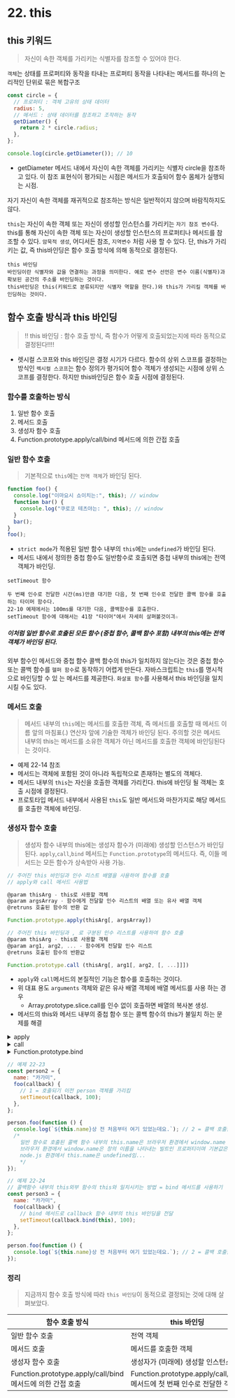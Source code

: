 # 22. this

## this 키워드

> 자신이 속한 객체를 가리키는 식별자를 참조할 수 있어야 한다.

`객체`는 상태를 프로퍼티와 동작을 타내는 프로퍼티 동작을 나타내는 메서드를 하나의 논리적인 단위로 묶은 복합구조

```jsx
const circle = {
  // 프로퍼티 : 객체 고유의 상태 데이터
  radius: 5,
  // 메서드 : 상태 데이터를 참조하고 조작하는 동작
  getDiamter() {
    return 2 * circle.radius;
  },
};

console.log(circle.getDiameter()); // 10
```

- getDiameter 메서드 내에서 자신이 속한 객체를 가리키는 식별자 circle을 참조하고 있다. 이 참조 표현식이 평가되는 시점은 메서드가 호출되어 함수 몸체가 실행되는 시점.

자기 자신이 속한 객체를 재귀적으로 참조하는 방식은 일반적이지 않으며 바람직하지도 않다.

`this`는 자신이 속한 객체 또는 자신이 생성할 인스턴스를 가리키는 `자기 참조 변수`다. this를 통해 자신이 속한 객체 또는 자신이 생성할 인스턴스의 프로퍼티나 메서드를 참조할 수 있다. `암묵적 생성`, 어디서든 참조, `지역변수` 처럼 사용 할 수 있다. 단, this가 가리키는 값, 즉 this바인딩은 함수 호출 방식에 의해 동적으로 결정된다.

```
this 바인딩
바인딩이란 식별자와 값을 연결하는 과정을 의미한다. 예로 변수 선언은 변수 이름(식별자)과 확보된 공간의 주소를 바인딩하는 것이다.
this바인딩은 this(키워드로 분류되지만 식별자 역할을 한다.)와 this가 가리킬 객체를 바인딩하는 것이다.
```

## 함수 호출 방식과 this 바인딩

> !! this 바인딩 : 함수 호출 방식, 즉 함수가 어떻게 호출되었는지에 따라 동적으로 결정된다!!!!

- 렛시컬 스코프와 this 바인딩은 결정 시기가 다르다.
  함수의 상위 스코프를 결정하는 방식인 `렉시컬 스코프`는 함수 정의가 평가되어 함수 객체가 생성되는 시점에 상위 스코프를 결정한다. 하지만 this바인딩은 함수 호출 시점에 결정된다.

### 함수를 호출하는 방식

1. 일반 함수 호출
2. 메서드 호출
3. 생성자 함수 호출
4. Function.prototype.apply/call/bind 메서드에 의한 간접 호출

### 일반 함수 호출

> 기본적으로 `this`에는 `전역 객체`가 바인딩 된다.

```jsx
function foo() {
  console.log("이마요시 쇼이치는:", this); // window
  function bar() {
    console.log("쿠로코 테츠야는: ", this); // window
  }
  bar();
}
foo();
```

- `strict mode`가 적용된 일반 함수 내부의 `this`에는 `undefined`가 바인딩 된다.
- 메서드 내에서 정의한 중첩 함수도 일반함수로 호출되면 중첩 내부의 this에는 전역 객체가 바인딩.

```
setTimeout 함수

두 번째 인수로 전달한 시간(ms)만큼 대기한 다음, 첫 번째 인수로 전달한 콜백 함수를 호출하는 타이머 함수다.
22-10 예제에서는 100ms를 대기한 다음, 콜백함수를 호출한다.
setTimeout 함수에 대해서는 41장 "타이머"에서 자세히 살펴볼것이긔☆
```

##### 이처럼 일반 함수로 호출된 모든 함수 (중첩 함수, 콜백 함수 포함) 내부의 this에는 전역 객체가 바인딩 된다.

외부 함수인 메서드와 중첩 함수 콜백 함수의 this가 일치하지 않는다는 것은 중첩 함수 또는 콜백 함수를 `헬퍼 함수`로 동작하기 어렵게 만든다.
자바스크립트는 `this`를 명시적으로 바인딩할 수 있 는 메서드를 제공한다.
`화살표 함수`를 사용해서 this 바인딩을 일치시킬 수도 있다.

### 메서드 호출

> 메서드 내부의 `this`에는 메서드를 호출한 객체, 즉 메서드를 호출할 때 메서드 이름 앞의 마침표(.) 연산자 앞에 기술한 객체가 바인딩 된다.
> 주의할 것은 메서드 내부의 this는 메서드를 소유한 객체가 아닌 메서드를 호출한 객체에 바인딩된다는 것이다.

- 예제 22-14 참조
- 메서드는 객체에 포함된 것이 아니라 독립적으로 존재하는 별도의 객체다.
- 메서드 내부의 `this`는 자신을 호출한 객체를 가리킨다. this에 바인딩 될 객체는 호출 시점에 결정된다.
- 프로토타입 메서드 내부에서 사용된 `this`도 일반 메서드와 마찬가지로 해당 메서드를 호출한 객체에 바인딩.

### 생성자 함수 호출

> 생성자 함수 내부의 this에는 생성자 함수가 (미래에) 생성할 인스턴스가 바인딩 된다.
> `apply`,`call`,`bind` 메서드는 `Function.prototype`의 메서드다. 즉, 이들 메서드는 모든 함수가 상속받아 사용 가능.

```jsx
// 주어진 this 바인딩과 인수 리스트 배열을 사용하여 함수를 호출
// apply와 call 메서드 사용법

@param thisArg - this로 사용할 객체
@param argsArray - 함수에게 전달할 인수 리스트의 배열 또는 유사 배열 객체
@retruns 호출된 함수의 반환 값

Function.prototype.apply(thisArg[, argsArray])

// 주어진 this 바인딩과 , 로 구분된 인수 리스트를 사용하여 함수 호출
@param thisArg - this로 사용할 객체
@param arg1, arg2, ... - 함수에게 전달할 인수 리스트
@retruns 호출된 함수의 반환값

Function.prototype.call (thisArg[, arg1[, arg2, [, ...]]])
```

- `apply`와 `call`메서드의 본질적인 기능은 함수를 호출하는 것이다.
- 위 대표 용도 `arguments` 객체와 같은 유사 배열 객체에 배열 메서드를 사용 하는 경우
  - Array.prototype.slice.call를 인수 없이 호출하면 배열의 복사본 생성.
- 메서드의 this와 메서드 내부의 중첩 함수 또는 콜백 함수의 this가 불일치 하는 문제를 해결

<details>
<summary>apply</summary>
apply 메서드는 호출할 함수의 인수를 배열로 묶어 전달
</details>

<details>
<summary>call</summary>
call 메서드는 호출할 함수의 인수를 쉼표로 구분한 리스트 형식으로 전달
</details>

<details>
<summary>Function.prototype.bind</summary>
`apply`와 `call`메서드와 달리 함수를 호출하지 않는다.
다만 첫 번째 인수로 전달한 this 바인딩이 교체된 함수를 새롭게 생성해 반환.
bind 메서드는 함수를 호출하지는 않으므로 명시적으로 호출.

콜백함수 내부의 this외부 함수의 this와 일치시키는 방법 = bind 메서드를 사용하기

- 메서드의 this와 메서드 내부의 중첩 함수 또는 콜백 함수의 this가 불일치 하는 문제를 해결
</details>

```jsx
// 예제 22-23
const person2 = {
  name: "카가미",
  foo(callback) {
    // 1 = 호출되기 이전 person 객체를 가리킴
    setTimeout(callback, 100);
  },
};

person.foo(function () {
  console.log(`${this.name}상 전 처음부터 여기 있었는데요.`); // 2 = 콜백 호출함. 전역 객체를 가리킴
  /*
    일반 함수로 호출된 콜백 함수 내부의 this.name은 브라우저 환경에서 window.name 과 같음
    브라우저 환경에서 window.name은 창의 이름을 나타내는 빌트인 프로퍼티이며 기본값은 ``이다.
    node.js 환경에서 this.name은 undefined임...
    */
});

// 예제 22-24
// 콜백함수 내부의 this외부 함수의 this와 일치시키는 방법 = bind 메서드를 사용하기
const person3 = {
  name: "카가미",
  foo(callback) {
    // bind 메서드로 callback 함수 내부의 this 바인딩을 전달
    setTimeout(callback.bind(this), 100);
  },
};

person.foo(function () {
  console.log(`${this.name}상 전 처음부터 여기 있었는데요.`); // 2 = 콜백 호출함. 전역 객체를 가리킴
});
```

### 정리

> 지금까지 함수 호출 방식에 따라 `this 바인딩`이 동적으로 결정되는 것에 대해 살펴보았다.

| 함수 호출 방식                                             | this 바인딩                                                            |
| ---------------------------------------------------------- | ---------------------------------------------------------------------- |
| 일반 함수 호출                                             | 전역 객체                                                              |
| 메서드 호출                                                | 메서드를 호출한 객체                                                   |
| 생성자 함수 호출                                           | 생성자가 (미래에) 생성할 인스턴스                                      |
| Function.prototype.apply/call/bind 메서드에 의한 간접 호출 | Function.prototype.apply/call/bind 메서드에 첫 번째 인수로 전달한 객체 |
